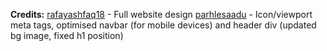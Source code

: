 **Credits:**
[rafayashfaq18](https://github.com/rafayashfaq18) - Full website design
[parhlesaadu](https://github.com/parhlesaadu) - Icon/viewport meta tags, optimised navbar (for mobile devices) and header div (updated bg image, fixed h1 position)
